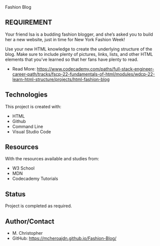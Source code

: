 Fashion Blog
## REQUIREMENT

Your friend Isa is a budding fashion blogger, and she’s asked you to build her a new website, just in time for New York Fashion Week!

Use your new HTML knowledge to create the underlying structure of the blog. Make sure to include plenty of pictures, links, lists, and other HTML elements that you’ve learned so that her fans have plenty to read.

* Read More: https://www.codecademy.com/paths/full-stack-engineer-career-path/tracks/fscp-22-fundamentals-of-html/modules/wdcp-22-learn-html-structure/projects/html-fashion-blog

## Technologies
This project is created with:

* HTML
* Github
* Command Line
* Visual Studio Code

## Resources
With the resources available and studies from:
* W3 School
* MDN
* Codecademy Tutorials

## Status
Project is completed as required.

## Author/Contact
* M. Christopher
* GitHub: https://mcheroajdn.github.io/Fashion-Blog/